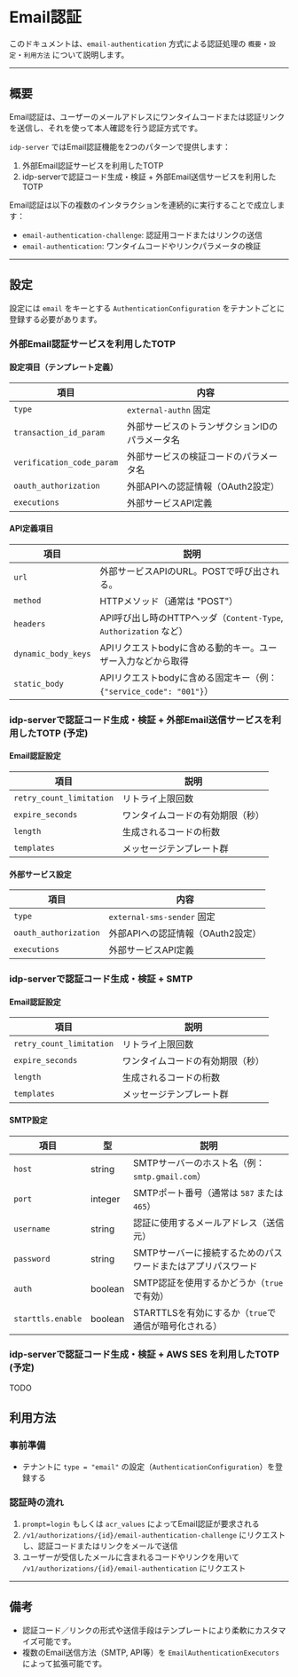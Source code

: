 # Email認証

このドキュメントは、`email-authentication` 方式による認証処理の `概要`・`設定`・`利用方法` について説明します。

---

## 概要

Email認証は、ユーザーのメールアドレスにワンタイムコードまたは認証リンクを送信し、それを使って本人確認を行う認証方式です。

`idp-server` ではEmail認証機能を2つのパターンで提供します：

1. 外部Email認証サービスを利用したTOTP
2. idp-serverで認証コード生成・検証 + 外部Email送信サービスを利用したTOTP

Email認証は以下の複数のインタラクションを連続的に実行することで成立します：

* `email-authentication-challenge`: 認証用コードまたはリンクの送信
* `email-authentication`: ワンタイムコードやリンクパラメータの検証

---

## 設定

設定には `email` をキーとする `AuthenticationConfiguration` をテナントごとに登録する必要があります。

### 外部Email認証サービスを利用したTOTP

#### 設定項目（テンプレート定義）

| 項目                        | 内容                       |
|---------------------------|--------------------------|
| `type`                    | `external-authn` 固定      |
| `transaction_id_param`    | 外部サービスのトランザクションIDのパラメータ名 |
| `verification_code_param` | 外部サービスの検証コードのパラメータ名      |
| `oauth_authorization`     | 外部APIへの認証情報（OAuth2設定）    |
| `executions`              | 外部サービスAPI定義              |

#### API定義項目

| 項目                  | 説明                                                   |
|---------------------|------------------------------------------------------|
| `url`               | 外部サービスAPIのURL。POSTで呼び出される。                           |
| `method`            | HTTPメソッド（通常は "POST"）                                 |
| `headers`           | API呼び出し時のHTTPヘッダ（`Content-Type`, `Authorization` など） |
| `dynamic_body_keys` | APIリクエストbodyに含める動的キー。ユーザー入力などから取得                    |
| `static_body`       | APIリクエストbodyに含める固定キー（例：`{"service_code": "001"}`）    |

### idp-serverで認証コード生成・検証 + 外部Email送信サービスを利用したTOTP (予定)

#### Email認証設定

| 項目                       | 説明               |
|--------------------------|------------------|
| `retry_count_limitation` | リトライ上限回数         |
| `expire_seconds`         | ワンタイムコードの有効期限（秒） |
| `length`                 | 生成されるコードの桁数      |
| `templates`              | メッセージテンプレート群     |

#### 外部サービス設定

| 項目                    | 内容                       |
|-----------------------|--------------------------|
| `type`                | `external-sms-sender` 固定 |
| `oauth_authorization` | 外部APIへの認証情報（OAuth2設定）    |
| `executions`          | 外部サービスAPI定義              |

### idp-serverで認証コード生成・検証 + SMTP

#### Email認証設定

| 項目                       | 説明               |
|--------------------------|------------------|
| `retry_count_limitation` | リトライ上限回数         |
| `expire_seconds`         | ワンタイムコードの有効期限（秒） |
| `length`                 | 生成されるコードの桁数      |
| `templates`              | メッセージテンプレート群     |

#### SMTP設定

| 項目                | 型       | 説明                                |
|-------------------|---------|-----------------------------------|
| `host`            | string  | SMTPサーバーのホスト名（例：`smtp.gmail.com`） |
| `port`            | integer | SMTPポート番号（通常は `587` または `465`）    |
| `username`        | string  | 認証に使用するメールアドレス（送信元）               |
| `password`        | string  | SMTPサーバーに接続するためのパスワードまたはアプリパスワード  |
| `auth`            | boolean | SMTP認証を使用するかどうか（`true`で有効）        |
| `starttls.enable` | boolean | STARTTLSを有効にするか（`true`で通信が暗号化される） |


### idp-serverで認証コード生成・検証 + AWS SES を利用したTOTP (予定)

TODO

## 利用方法

### 事前準備

* テナントに `type = "email"` の設定（`AuthenticationConfiguration`）を登録する

### 認証時の流れ

1. `prompt=login` もしくは `acr_values` によってEmail認証が要求される
2. `/v1/authorizations/{id}/email-authentication-challenge` にリクエストし、認証コードまたはリンクをメールで送信
3. ユーザーが受信したメールに含まれるコードやリンクを用いて `/v1/authorizations/{id}/email-authentication` にリクエスト

---

## 備考

* 認証コード／リンクの形式や送信手段はテンプレートにより柔軟にカスタマイズ可能です。
* 複数のEmail送信方法（SMTP, API等）を `EmailAuthenticationExecutors` によって拡張可能です。
